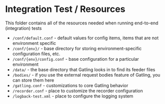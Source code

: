 # Integration Test / Resources

This folder contains all of the resources needed when running end-to-end (integration) tests

* `/conf/default.conf` - default values for config items, items that are not environment specific
* `/conf/{env}/` - base directory for storing environment-specific configuration files, etc.
* `/conf/{env}/config.conf` - base configuration for a particular environment
* `/data/` - the base directory that Gatling looks in to find its feeder files
* `/bodies/` - if you use the external request bodies feature of Gatling, you can store them here 
* `/gatling.conf` - customizations to core Gatling behavior
* `/recorder.conf` - place to customize the recorder configuration
* `/logback-test.xml` - place to configure the logging system